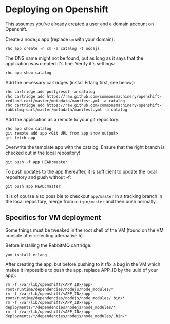 
Deploying on Openshift
======================

This assumes you've already created a user and a domain account on
Openshift.

Create a node.js app (replace `cm` with your domain):

    rhc app create -n cm -a catalog -t nodejs

The DNS name might not be found, but as long as it says that the
application was created it's fine.  Verify it's settings:

    rhc app show catalog

Add the necessary cartridges (install Erlang first, see below):

    rhc cartridge add postgresql -a catalog
    rhc cartridge add https://raw.github.com/commonsmachinery/openshift-redland-cart/master/metadata/manifest.yml -a catalog
    rhc cartridge add https://raw.github.com/commonsmachinery/openshift-rabbitmq-cart/master/metadata/manifest.yml -a catalog


Add the application as a remote to your git repository:

    rhc app show catalog
    git remote add app <Git URL from app show output>
    git fetch app

Overwrite the template app with the catalog.  Ensure that the right
branch is checked out in the local repository!

    git push -f app HEAD:master

To push updates to the app thereafter, it is sufficient to update the
local repository and push without -f:

    git push app HEAD:master

It is of course also possible to checkout `app/master` in a tracking
branch in the local repository, merge from `origin/master` and then
push normally.


Specifics for VM deployment
---------------------------

Some things must be tweaked in the root shell of the VM (found on the
VM console after selecting alternative 5).

Before installing the RabbitMQ cartridge: 

    yum install erlang

After creating the app, but before pushing to it (fix a bug in the VM
which makes it impossible to push the app, replace APP_ID by the uuid
of your app):

    rm -f /var/lib/openshift/<APP_ID>/app-root/runtime/dependencies/nodejs/node_modules/*
    rm -f /var/lib/openshift/<APP_ID>/app-root/runtime/dependencies/nodejs/node_modules/.bin/*
    rm -f /var/lib/openshift/<APP_ID>/app-deployments/*/dependencies/nodejs/node_modules/*
    rm -f /var/lib/openshift/<APP_ID>/app-deployments/*/dependencies/nodejs/node_modules/.bin/*
